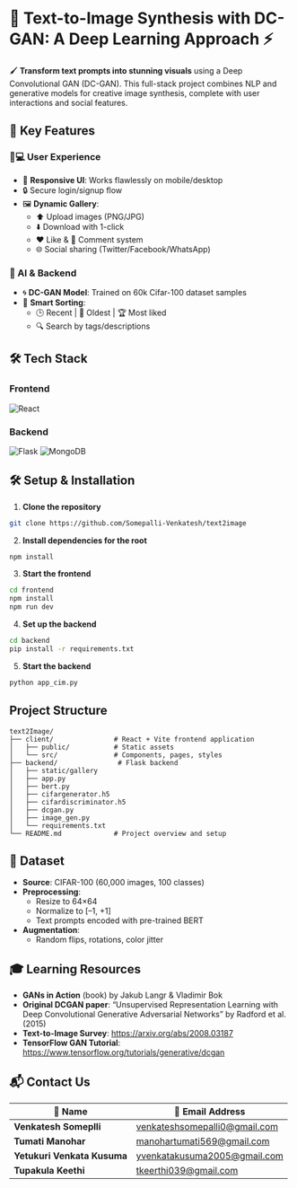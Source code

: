 # 🎨 Text-to-Image Synthesis with DC-GAN: A Deep Learning Approach ⚡

🖌️ **Transform text prompts into stunning visuals** using a Deep Convolutional GAN (DC-GAN). This full-stack  project combines NLP and generative models for creative image synthesis, complete with user interactions and social features.



## 🚀 Key Features
### 🧑💻 User Experience
- 📱 **Responsive UI**: Works flawlessly on mobile/desktop
- 🔒  Secure login/signup flow
- 🖼️ **Dynamic Gallery**:
  - ⬆️ Upload images (PNG/JPG)
  - ⬇️ Download with 1-click
  - ❤️ Like & 💬 Comment system
  - 🌐 Social sharing (Twitter/Facebook/WhatsApp)

### 🧠 AI & Backend
- 🌀 **DC-GAN Model**: Trained on 60k Cifar-100 dataset samples
- 🔄 **Smart Sorting**:
  - 🕒 Recent | 📅 Oldest | 🏆 Most liked
  - 🔍 Search by tags/descriptions




## 🛠️ Tech Stack
### Frontend
![React](https://img.shields.io/badge/-React-61DAFB?logo=react&style=for-the-badge)


### Backend
![Flask](https://img.shields.io/badge/-Flask-000000?logo=flask&style=for-the-badge)
![MongoDB](https://img.shields.io/badge/-MongoDB-47A248?logo=mongodb&style=for-the-badge)




## 🛠 Setup & Installation

1. **Clone the repository**
```bash
git clone https://github.com/Somepalli-Venkatesh/text2image
```

2. **Install dependencies for the root**
```bash
npm install
```
3. **Start the frontend**
```bash
cd frontend
npm install
npm run dev
```

4. **Set up the backend**
```bash
cd backend
pip install -r requirements.txt
```

5. **Start the backend**
```bash
python app_cim.py
```
## Project Structure
```
text2Image/
├── client/               # React + Vite frontend application
│   ├── public/           # Static assets
│   └── src/              # Components, pages, styles
├── backend/               # Flask backend 
│   ├── static/gallery            
│   ├── app.py        
│   ├── bert.py          
│   ├── cifargenerator.h5          
│   ├── cifardiscriminator.h5     
│   ├── dcgan.py 
│   ├── image_gen.py  
│   └── requirements.txt          
└── README.md             # Project overview and setup
```

## 💾 Dataset

- **Source**: CIFAR-100 (60,000 images, 100 classes)  
- **Preprocessing**:
  - Resize to 64×64  
  - Normalize to [–1, +1]  
  - Text prompts encoded with pre-trained BERT  
- **Augmentation**:
  - Random flips, rotations, color jitter  


## 🎓 Learning Resources

- **GANs in Action** (book) by Jakub Langr & Vladimir Bok  
- **Original DCGAN paper**: “Unsupervised Representation Learning with Deep Convolutional Generative Adversarial Networks” by Radford et al. (2015)  
- **Text-to-Image Survey**: https://arxiv.org/abs/2008.03187  
- **TensorFlow GAN Tutorial**: https://www.tensorflow.org/tutorials/generative/dcgan
  
## 📬 Contact Us

| 👤 Name                | 📧 Email Address                          |
|-----------------------|------------------------------------------|
| **Venkatesh Someplli**      | [venkateshsomepalli0@gmail.com](mailto:venkateshsomepalli0@gmail.com) |
| **Tumati Manohar** | [manohartumati569@gmail.com](mailto:manohartumati569@gmail.com) |
| **Yetukuri Venkata Kusuma**    | [yvenkatakusuma2005@gmail.com](mailto:yvenkatakusuma2005@gmail.com) |
| **Tupakula Keethi**    | [tkeerthi039@gmail.com](mailto:tkeerthi039@gmail.com) |



